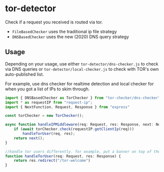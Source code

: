 # tor-detector

Check if a request you received is routed via tor.

- `FileBasedChecker` uses the traditional ip file strategy
- `DNSBasedChecker` uses the new (2020) DNS query strategy

## Usage

Depending on your usage, use either `tor-detector/dns-checker.js` to check via DNS queries or `tor-detector/local-checker.js` to check with TOR's own auto-published list.

For example, use dns checker for realtime detection and local checker for when you got a list of IPs to skim through.

```ts
import { DNSBasedChecker as TorChecker } from "tor-checker/dns-checker"
import * as requestIP from "request-ip";
import { NextFunction, Request, Response } from "express"

const torChecker = new TorChecker();

async function handleIPMiddleware(req: Request, res: Response, next: NextFunction) {
    if (await torChecker.check(requestIP.getClientIp(req)))
        handleTorUser(req, res);
    return next();
}

//handle tor users differently. for example, put a banner on top of the template
function handleTorUser(req: Request, res: Response) {
    return res.redirect("/tor-welcome")
}
```
